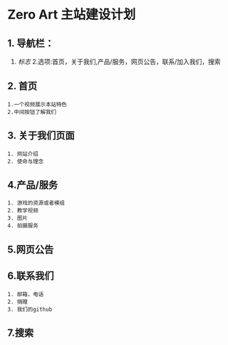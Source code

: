 # **Zero Art 主站建设计划**

## 1. 导航栏：
   1. *标志*
   2.选项:首页，关于我们,产品/服务，网页公告，联系/加入我们，搜索

## 2. 首页
    1.一个视频展示本站特色
    2.中间按钮了解我们
## 3. 关于我们页面
    1. 网站介绍
    2. 使命与理念
## 4.产品/服务
    1. 游戏的资源或者模组
    2. 教学视频
    3. 图片
    4. 拍摄服务
## 5.网页公告

## 6.联系我们
    1. 邮箱，电话
    2. 捐赠
    3. 我们的github
## 7.搜索
